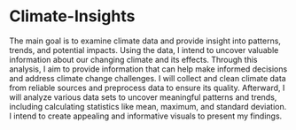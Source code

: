 # Climate-Insights
The main goal is to examine climate data and provide insight into patterns, trends, and potential impacts. Using the data, I intend to uncover valuable information about our changing climate and its effects. Through this analysis, I aim to provide information that can help make informed decisions and address climate change challenges.
I will collect and clean climate data from reliable sources and preprocess data to ensure its quality. Afterward, I will analyze various data sets to uncover meaningful patterns and trends, including calculating statistics like mean, maximum, and standard deviation. I intend to create appealing and informative visuals to present my findings.
